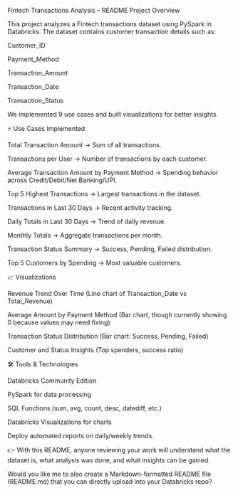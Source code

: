 Fintech Transactions Analysis – README
 Project Overview

This project analyzes a Fintech transactions dataset using PySpark in Databricks.
The dataset contains customer transaction details such as:

Customer_ID

Payment_Method

Transaction_Amount

Transaction_Date

Transaction_Status

We implemented 9 use cases and built visualizations for better insights.

⚡ Use Cases Implemented

Total Transaction Amount → Sum of all transactions.

Transactions per User → Number of transactions by each customer.

Average Transaction Amount by Payment Method → Spending behavior across Credit/Debit/Net Banking/UPI.

Top 5 Highest Transactions → Largest transactions in the dataset.

Transactions in Last 30 Days → Recent activity tracking.

Daily Totals in Last 30 Days → Trend of daily revenue.

Monthly Totals → Aggregate transactions per month.

Transaction Status Summary → Success, Pending, Failed distribution.

Top 5 Customers by Spending → Most valuable customers.

📈 Visualizations

Revenue Trend Over Time (Line chart of Transaction_Date vs Total_Revenue)

Average Amount by Payment Method (Bar chart, though currently showing 0 because values may need fixing)

Transaction Status Distribution (Bar chart: Success, Pending, Failed)

Customer and Status Insights (Top spenders, success ratio)

🛠️ Tools & Technologies

Databricks Community Edition

PySpark for data processing

SQL Functions (sum, avg, count, desc, datediff, etc.)

Databricks Visualizations for charts



Deploy automated reports on daily/weekly trends.

👉 With this README, anyone reviewing your work will understand what the dataset is, what analysis was done, and what insights can be gained.

Would you like me to also create a Markdown-formatted README file (README.md) that you can directly upload into your Databricks repo?
